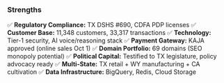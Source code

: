 ### Strengths

✅ **Regulatory Compliance:** TX DSHS #690, CDFA PDP licenses
✅ **Customer Base:** 11,348 customers, 33,317 transactions
✅ **Technology:** Tier-1 security, AI voice/reasoning stack
✅ **Payment Gateway:** KAJA approved (online sales Oct 1)
✅ **Domain Portfolio:** 69 domains (SEO monopoly potential)
✅ **Political Capital:** Testified to TX legislature, policy advocacy ready
✅ **Multi-State:** TX retail + WY manufacturing + CA cultivation
✅ **Data Infrastructure:** BigQuery, Redis, Cloud Storage

